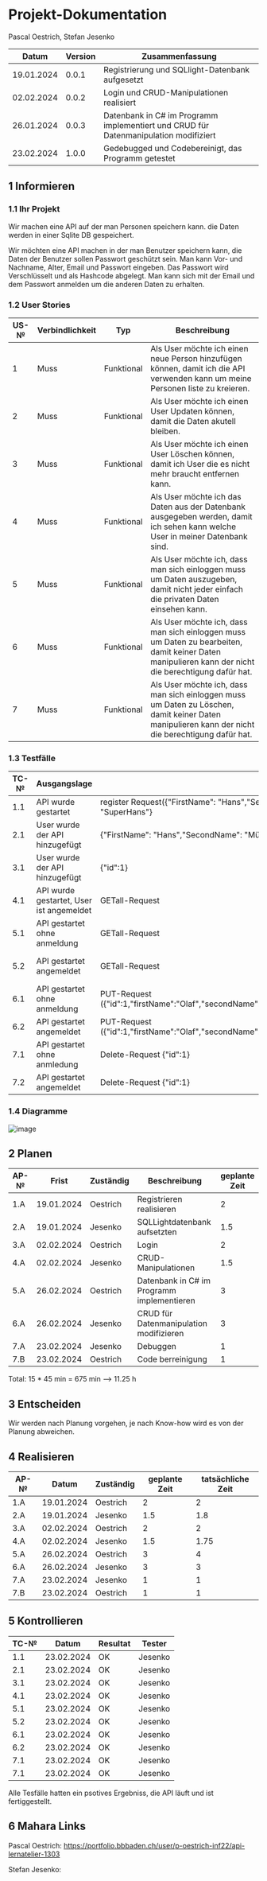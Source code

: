 # Projekt-Dokumentation



Pascal Oestrich, Stefan Jesenko

| Datum | Version | Zusammenfassung                                              |
| ----- | ------- | ------------------------------------------------------------ |
|    19.01.2024   | 0.0.1   |   Registrierung und SQLlight-Datenbank aufgesetzt            |
|    02.02.2024   | 0.0.2   |     Login und CRUD-Manipulationen realisiert          |
|    26.01.2024   | 0.0.3   |     Datenbank in C# im Programm implementiert und CRUD für Datenmanipulation modifiziert        |
|    23.02.2024   | 1.0.0   |    Gedebugged und Codebereinigt, das Programm getestet          |


## 1 Informieren

### 1.1 Ihr Projekt

Wir machen eine API auf der man Personen speichern kann. die Daten werden in einer Sqlite DB gespeichert.

Wir möchten eine API machen in der man Benutzer speichern kann, die Daten der Benutzer sollen Passwort geschützt sein.
Man kann Vor- und Nachname, Alter, Email und Passwort eingeben. Das Passwort wird Verschlüsselt und als Hashcode abgelegt.
Man kann sich mit der Email und dem Passwort anmelden um die anderen Daten zu erhalten. 

### 1.2 User Stories

| US-№ | Verbindlichkeit | Typ  | Beschreibung                       |
| ---- | --------------- | ---- | ---------------------------------- |
| 1    |Muss|Funktional|Als User möchte ich einen neue Person hinzufügen können, damit ich die API verwenden kann um meine Personen liste zu kreieren.|
| 2    |Muss|Funktional|Als User möchte ich einen User Updaten können, damit die Daten akutell bleiben.|
| 3    |Muss|Funktional|Als User möchte ich einen User Löschen können, damit ich User die es nicht mehr braucht entfernen kann.|
| 4    |Muss|Funktional|Als User möchte ich das Daten aus der Datenbank ausgegeben werden, damit ich sehen kann welche User in meiner Datenbank sind.|
| 5    |Muss|Funktional|Als User möchte ich, dass man sich einloggen muss um Daten auszugeben, damit nicht jeder einfach die privaten Daten einsehen kann.|
| 6    |Muss|Funktional|Als User möchte ich, dass man sich einloggen muss um Daten zu bearbeiten, damit keiner Daten manipulieren kann der nicht die berechtigung dafür hat.|
| 7    |Muss|Funktional|Als User möchte ich, dass man sich einloggen muss um Daten zu Löschen, damit keiner Daten manipulieren kann der nicht die berechtigung dafür hat.|



### 1.3 Testfälle

| TC-№ | Ausgangslage | Eingabe | Erwartete Ausgabe |
| ---- | ------------ | ------- | ----------------- |
| 1.1  |API wurde gestartet|register Request({"FirstName": "Hans","SecondName": "Peter","EMail": "Hans.Peter@gmail.com","Age": 45,"Password": "123","UserName": "SuperHans"}|200 OK({"id":0,"firstName":"Hans","secondName":"Peter","eMail":"Hans.Peter@gmail.com","age":45,"password":"123","userName":"SuperHans"}))|
| 2.1  |User wurde der API hinzugefügt|{"FirstName": "Hans","SecondName": "Müller","EMail": "Hans.Müller@gmail.com","Age": 45,"Password": "123","UserName": "SuperHans"}|200 OK({"id":0,"firstName":"Hans","secondName":"Müller","eMail":"Hans.Müller@gmail.com","age":45,"password":"123","userName":"SuperHans"})|
| 3.1  |User wurde der API hinzugefügt|{"id":1}| 201 OK ({"id":1,"firstName":"Hans","secondName":"Peter","eMail":"Hans.Peter@gmail.com","age":45, "password":"123","userName":"SuperHans"}))|
| 4.1 | API wurde gestartet, User ist angemeldet | GETall-Request | 200 OK ({"id":1,"firstName":"Olaf","secondName":"Scholz","eMail":"Olaf.Scholz@gmail.com","age":26,"password":"Olfaf","userName":"Bundeskanzler"}({"id":2,"firstName":"Hans","secondName":"Peter","eMail":"Hans.Peter@gmail.com","age":45,"password":"123","userName":"SuperHans"})) |
| 5.1 | API gestartet ohne anmeldung | GETall-Request | 401 Badrequest |
| 5.2 | API gestartet angemeldet | GETall-Request | 200 OK ({"id":1,"firstName":"Olaf","secondName":"Scholz","eMail":"Olaf.Scholz@gmail.com","age":26,"password":"Olfaf","userName":"Bundeskanzler"}({"id":2,"firstName":"Hans","secondName":"Peter","eMail":"Hans.Peter@gmail.com","age":45,"password":"123","userName":"SuperHans"}))|
| 6.1 | API gestartet ohne anmeldung | PUT-Request ({"id":1,"firstName":"Olaf","secondName":"Brieder","eMail":"Olaf.Brieder@gmail.com","age":30,"password":"Olfaf","userName":"Bundeskanzler"}) | 401 Badrequest |
| 6.2 | API gestartet angemeldet | PUT-Request ({"id":1,"firstName":"Olaf","secondName":"Brieder","eMail":"Olaf.Brieder@gmail.com","age":30,"password":"Olfaf","userName":"Bundeskanzler"}) | 200 OK |
| 7.1 |API gestartet ohne anmledung |Delete-Request {"id":1} | 401 Badrequest |
| 7.2 |API gestartet angemeldet |Delete-Request {"id":1} | 200 OK |


### 1.4 Diagramme

![image](https://github.com/Tagesmeister/API-Lernatelier-1303/assets/110892258/db81583c-daac-4d88-b5bb-020fecd19616)


## 2 Planen

| AP-№ | Frist | Zuständig | Beschreibung | geplante Zeit |
| ---- | ----- | --------- | ------------ | ------------- |
| 1.A  |  19.01.2024     |     Oestrich      |     Registrieren realisieren         |      2         |
| 2.A  |   19.01.2024    |    Jesenko       |     SQLLightdatenbank aufsetzten         |        1.5       |
| 3.A  |  02.02.2024   |  Oestrich   |     Login        |      2        |
| 4.A  |   02.02.2024  |  Jesenko   |       CRUD-Manipulationen      |     1.5        |
| 5.A  |  26.02.2024   |   Oestrich  |       Datenbank in C# im Programm implementieren      |       3       |
| 6.A  |   26.02.2024  |  Jesenko  |   CRUD für Datenmanipulation modifizieren         |       3       |
| 7.A  |  23.02.2024    |   Jesenko  |  Debuggen           |        1      |
| 7.B  |  23.02.2024   |   Oestrich  |    Code berreinigung         |      1        |

Total: 15 * 45 min = 675 min --> 11.25 h

## 3 Entscheiden

Wir werden nach Planung vorgehen, je nach Know-how wird es von der Planung abweichen.

## 4 Realisieren

| AP-№ | Datum | Zuständig | geplante Zeit | tatsächliche Zeit |
| ---- | ----- | --------- | ------------- | ----------------- |
| 1.A  |   19.01.2024   |      Oestrich     |       2 |  2   |
| 2.A  |   19.01.2024    |    Jesenko       |     1.5 |  1.8   |
| 3.A  |   02.02.2024    |     Oestrich      |      2 |  2   |
| 4.A  |   02.02.2024    |      Jesenko     |     1.5 |   1.75  |
| 5.A  |   26.02.2024    |      Oestrich     |      3 |   4  |
| 6.A  |   26.02.2024    |     Jesenko      |       3 |   3  |
| 7.A  |   23.02.2024    |      Jesenko     |       1 |   1  |
| 7.B  |   23.02.2024   |       Oestrich    |       1 |   1  |


## 5 Kontrollieren

| TC-№ | Datum | Resultat | Tester |
| ---- | ----- | -------- | ------ |
| 1.1  |   23.02.2024    |    OK      |    Jesenko    |
| 2.1  |   23.02.2024    |      OK    |    Jesenko    |
|  3.1 |   23.02.2024    |        OK  |    Jesenko    |
| 4.1  |   23.02.2024    |     OK     |   Jesenko     |
| 5.1  |   23.02.2024    |      OK    |    Jesenko    |
| 5.2  |  23.02.2024     |        OK  |    Jesenko    |
|  6.1 |   23.02.2024    |      OK    |   Jesenko     |
|  6.2 |  23.02.2024     |        OK  |    Jesenko    |
|  7.1 |   23.02.2024    |       OK   |    Jesenko    |
| 7.1  |   23.02.2024    |         OK |    Jesenko    |

Alle Tesfälle hatten ein psotives Ergebniss, die API läuft und ist fertiggestellt.

## 6 Mahara Links

Pascal Oestrich: https://portfolio.bbbaden.ch/user/p-oestrich-inf22/api-lernatelier-1303

Stefan Jesenko:
